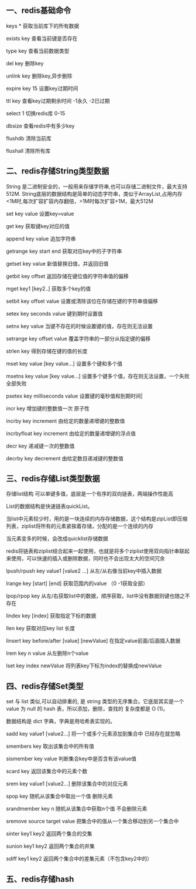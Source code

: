 ## 一、redis基础命令

keys *        获取当前库下的所有数据

exists key    查看当前键是否存在

type key      查看当前数据类型

del key       删除key

unlink key    删除key,异步删除

expire key 15 设置key过期时间

ttl key       查看key过期剩余时间 -1永久 -2已过期

select 1      切换redis库 0-15

dbsize        查看redis中有多少key

flushdb       清除当前库

flushall      清除所有库

## 二、redis存储String类型数据

String 是二进制安全的，一般用来存储字符串,也可以存储二进制文件，最大支持512M.
String底层的数据结构是简单的动态字符串，类似于ArrayList,占用内存<1M时,每次扩容扩容内存翻倍，>1M时每次扩容+1M，最大512M

set key value					设置key=value

get key						获取键key对应的值

append key value                                追加字符串

getrange key start end			        获取对应key中的子字符串

getset key value		  		新值替换旧值，并返回旧值

getbit key offset				返回存储在键位值的字符串值的偏移

mget key1 [key2..]				获取多个key的值

setbit key offset value			        设置或清除该位在存储在键的字符串值偏移

setex key seconds value			        键到期时设置值

setnx key value					当键不存在的时候设置键的值，存在则无法设置

setrange key offset value		        覆盖字符串的一部分从指定键的偏移

strlen key					得到存储在键的值的长度

mset key value [key value...]	                设置多个键和多个值

msetns key value [key value...]	                设置多个键多个值，存在则无法设置，一个失败全部失败

psetex key milliseconds value	                设置键的毫秒值和到期时间|

incr key					增加键的整数值一次 原子性

incrby key increment			        由给定的数量递增键的整数值

incrbyfloat key increment		        由给定的数量递增键的浮点值

decr key					递减键一次的整数值

decrby key decrement			        由给定数目递减键的整数值

## 三、redis存储List类型数据

存储list结构 可以单键多值，底层是一个有序的双向链表，两端操作性能高

List的数据结构是快速链表quickList。

当list中元素较少时，用的是一块连续的内存存储数据，这个结构是zipList即压缩列表，ziplist将所有的元素紧挨着存储，分配的是一个连续的内存

当元素变多的时候，会改成quicklist存储数据

redis将链表和ziplist结合起来一起使用，也就是将多个ziplist使用双向指针串联起来使用，可以快速的插入或删除数据，同时也不会出现太大的空间冗余

lpush/rpush key value1 [value2 ...]    从左/从右像当前key中插入数据

lrange key [start] [end]               获取范围内的value （0 -1获取全部）

lpop/rpop key                          从左/右获取list中的数据，顺序获取，list中没有数据则键也随之不存在

lindex key [index]                     获取指定下标的数据

llen key                               获取对应key list 长度

linsert key before/after [value] [newValue]  在指定value前面/后面插入数据

lrem key n value                       从左删除n个value

lset key index newValue                将列表key下标为index的替换成newValue

## 四、redis存储Set类型

set 与 list 类似,可以自动排重的, 是 string 类型的无序集合。它底层其实是一个 value 为 null 的 hash 表，所以添加，删除，查找的  复杂度都是 O (1)。

数据结构是 dict 字典，字典是用哈希表实现的。

sadd key value1 [value2...]       将一个或多个元素添加到集合中 已经存在就忽略

smembers key                      取出该集合中的所有值

sismember key value               判断集合key中是否含有该value值

scard key                         返回该集合中的元素个数

srem key value1 [value2...]       删除该集合中的对应元素

spop key                          随机从该集合中取出一个值 删除元素

srandmember key  n                随机从该集合中获取n个值 不会删除元素

sremove source target value       把集合中的值从一个集合移动到另一个集合中

sinter key1 key2                  返回两个集合的交集

sunion key1 key2                  返回两个集合的并集

sdiff key1 key2                   返回两个集合中的差集元素（不包含key2中的）

## 五、redis存储hash
